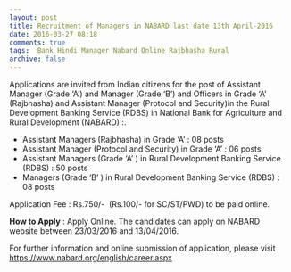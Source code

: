 ```yaml
---
layout: post
title: Recruitment of Managers in NABARD last date 13th April-2016   
date: 2016-03-27 08:18
comments: true
tags:  Bank Hindi Manager Nabard Online Rajbhasha Rural 
archive: false
---
```

Applications are invited from Indian citizens for the post of Assistant Manager (Grade ‘A’) and Manager (Grade ‘B’) and Officers in Grade ‘A’ (Rajbhasha) and Assistant Manager (Protocol and Security)in the Rural Development Banking Service (RDBS) in National Bank for Agriculture and Rural Development (NABARD) :.


- Assistant Managers (Rajbhasha) in Grade ‘A’ : 08 posts
- Assistant Manager (Protocol and Security) in Grade ‘A’ : 06 posts
- Assistant Managers (Grade ‘A’ ) in Rural Development Banking Service (RDBS) : 50 posts
- Managers (Grade ‘B’ ) in Rural Development Banking Service (RDBS) : 08 posts 


Application Fee : Rs.750/-  (Rs.100/- for SC/ST/PWD) to be paid online.

**How to Apply** : Apply Online. The candidates can apply on NABARD website between 23/03/2016 and 13/04/2016. 

For further information and online submission of application, please visit <https://www.nabard.org/english/career.aspx>




